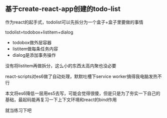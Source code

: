 ## 基于create-react-app创建的todo-list

作为react的起手式，todolist可以先拆分为一个盒子+盒子里要做的事情

todolist=todobox+listitem+dialog

- todobox做外层容器
- listitem做每条任务内容
- dialog是添加事务操作

没有将listitem再做拆分，这么小的东西太高内聚也没必要

react-scripts对es6做了自动处理，默默吐槽下service worker搞得我电脑发热不行

本文将es6降低一层用es5去写，可能会觉得很傻，但是只是为了夯实一下自己的基础，最起码能再复习一下上下文环境和react的bind作用

就当练习下吧
